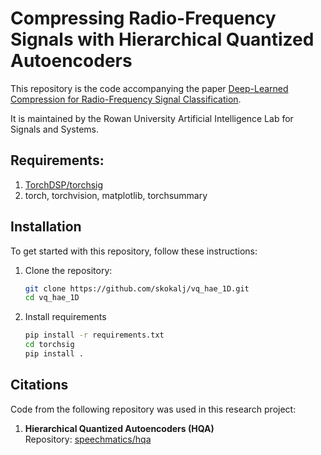 # Compressing Radio-Frequency Signals with Hierarchical Quantized Autoencoders

This repository is the code accompanying the paper [Deep-Learned Compression for Radio-Frequency Signal Classification](https://arxiv.org/abs/2403.03150). 

It is maintained by the Rowan University Artificial Intelligence Lab for Signals and Systems.

## Requirements:

1. [TorchDSP/torchsig](https://github.com/TorchDSP/torchsig)
2. torch, torchvision, matplotlib, torchsummary

## Installation

To get started with this repository, follow these instructions:

1. Clone the repository:
   ```bash
   git clone https://github.com/skokalj/vq_hae_1D.git
   cd vq_hae_1D
    ```
2. Install requirements
    ```bash
    pip install -r requirements.txt
    cd torchsig
    pip install .
    ```

## Citations

Code from the following repository was used in this research project:

1. **Hierarchical Quantized Autoencoders (HQA)**  
   Repository: [speechmatics/hqa](https://github.com/speechmatics/hqa)